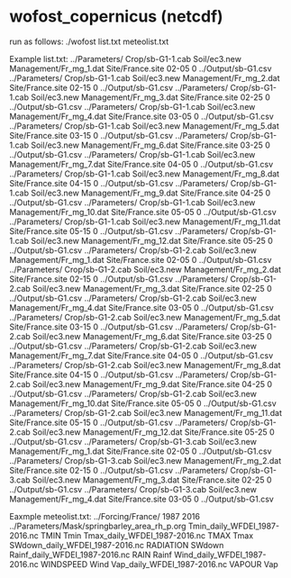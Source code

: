 # wofost_copernicus (netcdf)

run as follows: ./wofost list.txt meteolist.txt

Example list.txt:
../Parameters/ Crop/sb-G1-1.cab Soil/ec3.new  Management/Fr_mg_1.dat  Site/France.site 02-05 0  ../Output/sb-G1.csv
../Parameters/ Crop/sb-G1-1.cab Soil/ec3.new  Management/Fr_mg_2.dat  Site/France.site 02-15 0  ../Output/sb-G1.csv
../Parameters/ Crop/sb-G1-1.cab Soil/ec3.new  Management/Fr_mg_3.dat  Site/France.site 02-25 0  ../Output/sb-G1.csv
../Parameters/ Crop/sb-G1-1.cab Soil/ec3.new  Management/Fr_mg_4.dat  Site/France.site 03-05 0  ../Output/sb-G1.csv
../Parameters/ Crop/sb-G1-1.cab Soil/ec3.new  Management/Fr_mg_5.dat  Site/France.site 03-15 0  ../Output/sb-G1.csv
../Parameters/ Crop/sb-G1-1.cab Soil/ec3.new  Management/Fr_mg_6.dat  Site/France.site 03-25 0  ../Output/sb-G1.csv
../Parameters/ Crop/sb-G1-1.cab Soil/ec3.new  Management/Fr_mg_7.dat  Site/France.site 04-05 0  ../Output/sb-G1.csv
../Parameters/ Crop/sb-G1-1.cab Soil/ec3.new  Management/Fr_mg_8.dat  Site/France.site 04-15 0  ../Output/sb-G1.csv
../Parameters/ Crop/sb-G1-1.cab Soil/ec3.new  Management/Fr_mg_9.dat  Site/France.site 04-25 0  ../Output/sb-G1.csv
../Parameters/ Crop/sb-G1-1.cab Soil/ec3.new  Management/Fr_mg_10.dat  Site/France.site 05-05 0  ../Output/sb-G1.csv
../Parameters/ Crop/sb-G1-1.cab Soil/ec3.new  Management/Fr_mg_11.dat  Site/France.site 05-15 0  ../Output/sb-G1.csv
../Parameters/ Crop/sb-G1-1.cab Soil/ec3.new  Management/Fr_mg_12.dat  Site/France.site 05-25 0  ../Output/sb-G1.csv
../Parameters/ Crop/sb-G1-2.cab Soil/ec3.new  Management/Fr_mg_1.dat  Site/France.site 02-05 0  ../Output/sb-G1.csv
../Parameters/ Crop/sb-G1-2.cab Soil/ec3.new  Management/Fr_mg_2.dat  Site/France.site 02-15 0  ../Output/sb-G1.csv
../Parameters/ Crop/sb-G1-2.cab Soil/ec3.new  Management/Fr_mg_3.dat  Site/France.site 02-25 0  ../Output/sb-G1.csv
../Parameters/ Crop/sb-G1-2.cab Soil/ec3.new  Management/Fr_mg_4.dat  Site/France.site 03-05 0  ../Output/sb-G1.csv
../Parameters/ Crop/sb-G1-2.cab Soil/ec3.new  Management/Fr_mg_5.dat  Site/France.site 03-15 0  ../Output/sb-G1.csv
../Parameters/ Crop/sb-G1-2.cab Soil/ec3.new  Management/Fr_mg_6.dat  Site/France.site 03-25 0  ../Output/sb-G1.csv
../Parameters/ Crop/sb-G1-2.cab Soil/ec3.new  Management/Fr_mg_7.dat  Site/France.site 04-05 0  ../Output/sb-G1.csv
../Parameters/ Crop/sb-G1-2.cab Soil/ec3.new  Management/Fr_mg_8.dat  Site/France.site 04-15 0  ../Output/sb-G1.csv
../Parameters/ Crop/sb-G1-2.cab Soil/ec3.new  Management/Fr_mg_9.dat  Site/France.site 04-25 0  ../Output/sb-G1.csv
../Parameters/ Crop/sb-G1-2.cab Soil/ec3.new  Management/Fr_mg_10.dat  Site/France.site 05-05 0  ../Output/sb-G1.csv
../Parameters/ Crop/sb-G1-2.cab Soil/ec3.new  Management/Fr_mg_11.dat  Site/France.site 05-15 0  ../Output/sb-G1.csv
../Parameters/ Crop/sb-G1-2.cab Soil/ec3.new  Management/Fr_mg_12.dat  Site/France.site 05-25 0  ../Output/sb-G1.csv
../Parameters/ Crop/sb-G1-3.cab Soil/ec3.new  Management/Fr_mg_1.dat  Site/France.site 02-05 0  ../Output/sb-G1.csv
../Parameters/ Crop/sb-G1-3.cab Soil/ec3.new  Management/Fr_mg_2.dat  Site/France.site 02-15 0  ../Output/sb-G1.csv
../Parameters/ Crop/sb-G1-3.cab Soil/ec3.new  Management/Fr_mg_3.dat  Site/France.site 02-25 0  ../Output/sb-G1.csv
../Parameters/ Crop/sb-G1-3.cab Soil/ec3.new  Management/Fr_mg_4.dat  Site/France.site 03-05 0  ../Output/sb-G1.csv

Eaxmple meteolist.txt:
../Forcing/France/ 1987 2016 ../Parameters/Mask/springbarley_area_rh_p.org
Tmin_daily_WFDEI_1987-2016.nc TMIN Tmin
Tmax_daily_WFDEI_1987-2016.nc TMAX  Tmax
SWdown_daily_WFDEI_1987-2016.nc RADIATION SWdown
Rainf_daily_WFDEI_1987-2016.nc RAIN Rainf
Wind_daily_WFDEI_1987-2016.nc WINDSPEED Wind
Vap_daily_WFDEI_1987-2016.nc VAPOUR Vap
